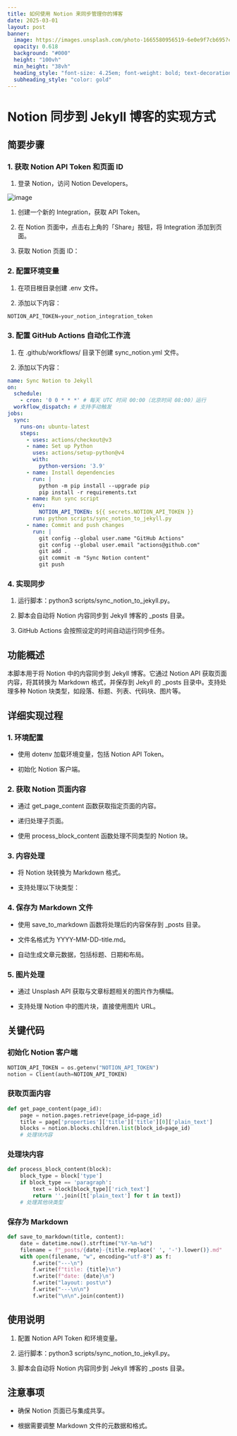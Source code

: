 ```yaml
---
title: 如何使用 Notion 来同步管理你的博客
date: 2025-03-01
layout: post
banner:
  image: https://images.unsplash.com/photo-1665580956519-6e0e9f7cb695?crop=entropy&cs=tinysrgb&fit=max&fm=jpg&ixid=M3w2OTIwMzJ8MHwxfHJhbmRvbXx8fHx8fHx8fDE3NDA4MzI0OTZ8&ixlib=rb-4.0.3&q=80&w=1080
  opacity: 0.618
  background: "#000"
  height: "100vh"
  min_height: "38vh"
  heading_style: "font-size: 4.25em; font-weight: bold; text-decoration: underline"
  subheading_style: "color: gold"
---
```


# Notion 同步到 Jekyll 博客的实现方式

## 简要步骤

### 1. 获取 Notion API Token 和页面 ID

1. 登录 Notion，访问 Notion Developers。

![image](https://prod-files-secure.s3.us-west-2.amazonaws.com/a7a0cc5a-89b9-4cda-8686-1fba0ca52f40/d19c1afe-dea5-4312-9333-786b0ba83054/image.png?X-Amz-Algorithm=AWS4-HMAC-SHA256&X-Amz-Content-Sha256=UNSIGNED-PAYLOAD&X-Amz-Credential=ASIAZI2LB4662O2AY4WR%2F20250301%2Fus-west-2%2Fs3%2Faws4_request&X-Amz-Date=20250301T123456Z&X-Amz-Expires=3600&X-Amz-Security-Token=IQoJb3JpZ2luX2VjEGoaCXVzLXdlc3QtMiJIMEYCIQDR8RaQ0O8kD7iChqq8wvpjatkyo9%2FY98uJhp4b%2BHsQOgIhANN4CSx8w%2BBpfiWXyg2WBPy2HV%2FaFPHHaxnCrGatXZddKogECKP%2F%2F%2F%2F%2F%2F%2F%2F%2F%2FwEQABoMNjM3NDIzMTgzODA1Igy6i6Pg9%2FMe6lplH8oq3AMhhivBNGe4GcrnFUlQYHI%2BKckuvd3w7h3kG%2Bghqt77GDFXyYqb9ak86g%2FnrErKDkm4CPFngPqQuNB7rkvf6umZA4zObDuN%2FiAONcCOKgDt4i9LeoN44bZnX4W3azlG8PouSeg3Pe6O%2BWjazHnicFNxWW2RVU7CGiNUyKkUc3aYz%2BL6s4%2Ban6SKjUqTZd2Gpmn6O24qd9FmNhwJL%2BaLO8foz83CV4rVtkO1A2z1l0yu3zzo1q9Iz3YDMxvf66le96P5%2FWgj6r7suUcsVRY461Kle%2BMPu8P6%2BR%2FT1KiwhaDRKz4ZT8aRHV4ek7KDsJYSMk2Ra2XUlXzQo2Kixi%2FpJxRzIlZbuqQ%2BclA8vxREOO5k6umL9ilTEAOIYl1Yie5zTi%2FOYirzS1AO5iJBxHFILnjPnwrteTX8pm9NGhFJwcpzC8pv2QtUn25X89pC2Ln%2Bw74RmmFnD1y3P3XAwqgWhXhWK460wzmIDtUCWL%2FcO4%2B6lsXmlPh36bM8teHteL4FFpNQ1w8%2BK8RAdomkskNXZz9Jucct3MZIdj6XbOrohY022QJWzBgXbs4o0Ld3bxsUjTUP2U4DvjQe9wEN9lQerEITICvmzuVThXjptC%2FYdd%2B3890RJLSCX3PvQCwJhjCOu4u%2BBjqkAUXo%2BVFTc9dgb28iQkg6%2BoXPbZqXB%2FMQQsjNBhpx1WijeQ4Rgzv6coT5LUOSCzBDI%2Ft6ktXD%2B%2FgPA0iHH52gmJSuvg6DHwZExQ6nS4sRL%2FsQFLsrHfCMhC6K2NjYhJdIiXzYnpmXAANt7eFPBxjUaABx2cf%2F3N05LUBiTR41Qxwd%2B5Fixabsdir50P3yW0PAEaYDOKYyGF38cNThLySGAgNRbz%2Br&X-Amz-Signature=e9a26a0232f73dcd06fb9c5c392cb48437a75f8b39d3b6a1bfd1d45ba8460a1e&X-Amz-SignedHeaders=host&x-id=GetObject)

1. 创建一个新的 Integration，获取 API Token。

1. 在 Notion 页面中，点击右上角的「Share」按钮，将 Integration 添加到页面。

1. 获取 Notion 页面 ID：


### 2. 配置环境变量

1. 在项目根目录创建 .env 文件。

1. 添加以下内容：

```javascript
NOTION_API_TOKEN=your_notion_integration_token
```

### 3. 配置 GitHub Actions 自动化工作流

1. 在 .github/workflows/ 目录下创建 sync_notion.yml 文件。

1. 添加以下内容：

```yaml
name: Sync Notion to Jekyll
on:
  schedule:
    - cron: '0 0 * * *' # 每天 UTC 时间 00:00（北京时间 08:00）运行
  workflow_dispatch: # 支持手动触发
jobs:
  sync:
    runs-on: ubuntu-latest
    steps:
      - uses: actions/checkout@v3
      - name: Set up Python
        uses: actions/setup-python@v4
        with:
          python-version: '3.9'
      - name: Install dependencies
        run: |
          python -m pip install --upgrade pip
          pip install -r requirements.txt
      - name: Run sync script
        env:
          NOTION_API_TOKEN: ${{ secrets.NOTION_API_TOKEN }}
        run: python scripts/sync_notion_to_jekyll.py
      - name: Commit and push changes
        run: |
          git config --global user.name "GitHub Actions"
          git config --global user.email "actions@github.com"
          git add .
          git commit -m "Sync Notion content"
          git push
```

### 4. 实现同步

1. 运行脚本：python3 scripts/sync_notion_to_jekyll.py。

1. 脚本会自动将 Notion 内容同步到 Jekyll 博客的 _posts 目录。

1. GitHub Actions 会按照设定的时间自动运行同步任务。

## 功能概述

本脚本用于将 Notion 中的内容同步到 Jekyll 博客。它通过 Notion API 获取页面内容，将其转换为 Markdown 格式，并保存到 Jekyll 的 _posts 目录中。支持处理多种 Notion 块类型，如段落、标题、列表、代码块、图片等。

## 详细实现过程

### 1. 环境配置

- 使用 dotenv 加载环境变量，包括 Notion API Token。

- 初始化 Notion 客户端。

### 2. 获取 Notion 页面内容

- 通过 get_page_content 函数获取指定页面的内容。

- 递归处理子页面。

- 使用 process_block_content 函数处理不同类型的 Notion 块。

### 3. 内容处理

- 将 Notion 块转换为 Markdown 格式。

- 支持处理以下块类型：


### 4. 保存为 Markdown 文件

- 使用 save_to_markdown 函数将处理后的内容保存到 _posts 目录。

- 文件名格式为 YYYY-MM-DD-title.md。

- 自动生成文章元数据，包括标题、日期和布局。

### 5. 图片处理

- 通过 Unsplash API 获取与文章标题相关的图片作为横幅。

- 支持处理 Notion 中的图片块，直接使用图片 URL。

## 关键代码

### 初始化 Notion 客户端

```python
NOTION_API_TOKEN = os.getenv("NOTION_API_TOKEN")
notion = Client(auth=NOTION_API_TOKEN)
```

### 获取页面内容

```python
def get_page_content(page_id):
    page = notion.pages.retrieve(page_id=page_id)
    title = page['properties']['title']['title'][0]['plain_text']
    blocks = notion.blocks.children.list(block_id=page_id)
    # 处理块内容
```

### 处理块内容

```python
def process_block_content(block):
    block_type = block['type']
    if block_type == 'paragraph':
        text = block[block_type]['rich_text']
        return ''.join([t['plain_text'] for t in text])
    # 处理其他块类型
```

### 保存为 Markdown

```python
def save_to_markdown(title, content):
    date = datetime.now().strftime("%Y-%m-%d")
    filename = f"_posts/{date}-{title.replace(' ', '-').lower()}.md"
    with open(filename, "w", encoding="utf-8") as f:
        f.write("---\n")
        f.write(f"title: {title}\n")
        f.write(f"date: {date}\n")
        f.write("layout: post\n")
        f.write("---\n\n")
        f.write("\n\n".join(content))
```

## 使用说明

1. 配置 Notion API Token 和环境变量。

1. 运行脚本：python3 scripts/sync_notion_to_jekyll.py。

1. 脚本会自动将 Notion 内容同步到 Jekyll 博客的 _posts 目录。

## 注意事项

- 确保 Notion 页面已与集成共享。

- 根据需要调整 Markdown 文件的元数据和格式。